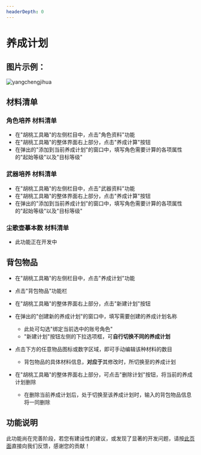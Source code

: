 ```yaml
---
headerDepth: 0
---
```


# 养成计划   
     
## 图片示例：  
   
![yangchengjihua](https://user-images.githubusercontent.com/96916320/207942889-0a4bce2f-1eb0-4ce2-969e-5d519aa09ea0.png)   
   
  
## 材料清单  
    
### 角色培养 材料清单  
     
 - 在"胡桃工具箱"的左侧栏目中，点击"角色资料"功能
 - 在"胡桃工具箱"的整体界面右上部分，点击"养成计算"按钮
 - 在弹出的"添加到当前养成计划"的窗口中，填写角色需要计算的各项属性的"起始等级"以及"目标等级"  
   
### 武器培养 材料清单  
     
 - 在"胡桃工具箱"的左侧栏目中，点击"武器资料"功能
 - 在"胡桃工具箱"的整体界面右上部分，点击"养成计算"按钮
 - 在弹出的"添加到当前养成计划"的窗口中，填写角色需要计算的各项属性的"起始等级"以及"目标等级"  

### 尘歌壶摹本数 材料清单  
     
 - 此功能正在开发中  
  
  
## 背包物品  
    
 - 在"胡桃工具箱"的左侧栏目中，点击"养成计划"功能  
 - 点击"背包物品"功能栏  
 - 在"胡桃工具箱"的整体界面右上部分，点击"新建计划"按钮  
 - 在弹出的"创建新的养成计划"的窗口中，填写需要创建的养成计划名称
   - 此处可勾选"绑定当前选中的账号角色"
   - "新建计划"按钮左侧的下拉选项框，可**自行切换不同的养成计划**  
       
 - 点击下方的任意物品图标或数字区域，即可手动编辑该种材料的数目
   - 背包物品的具体材料信息，**对应于**其修改时，所切换至的养成计划

 - 在"胡桃工具箱"的整体界面右上部分，可点击"删除计划"按钮，将当前的养成计划删除  
   - 在删除当前养成计划后，处于切换至该养成计划时，输入的背包物品信息将一同删除  
  
## 功能说明  
      
此功能尚在完善阶段，若您有建设性的建议，或发现了显著的开发问题，请按[此页面](https://hut.ao/statements/bug-report.html)直接向我们反馈，感谢您的贡献！  

     
